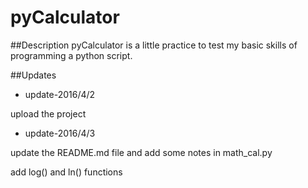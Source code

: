 # pyCalculator

##Description 
pyCalculator is a little practice to test my basic skills of programming a python script.

##Updates
- update-2016/4/2

 upload the project 

- update-2016/4/3 

 update the README.md file and add some notes in math_cal.py

 add  log() and ln() functions
